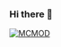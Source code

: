### Hi there 👋
[![MCMOD](https://img.shields.io/badge/%E9%93%BE%E6%8E%A5-MCMOD-brightgreen)](https://www.mcmod.cn/author/26914.html)
